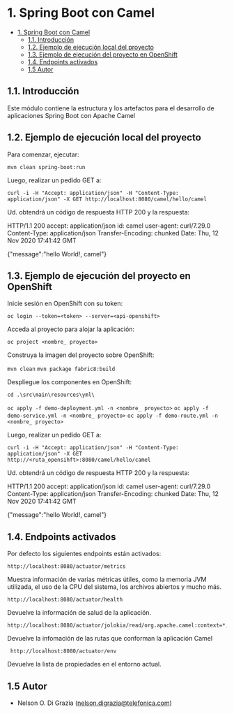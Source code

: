 # 1. Spring Boot con Camel

<!-- TOC -->

- [1. Spring Boot con Camel](#1-spring-boot-con-camel)
  - [1.1. Introducción](#11-introducción)
  - [1.2. Ejemplo de ejecución local del proyecto](#12-ejemplo-de-ejecución-local-del-proyecto)
  - [1.3. Ejemplo de ejecución del proyecto en OpenShift](#13-ejemplo-de-ejecución-del-proyecto-en-openshift)
  - [1.4. Endpoints activados](#14-endpoints-activados)
  - [1.5 Autor](#15-autor)

<!-- /TOC -->

## 1.1. Introducción

Este módulo contiene la estructura y los artefactos para el desarrollo de aplicaciones Spring Boot con Apache Camel

## 1.2. Ejemplo de ejecución local del proyecto

Para comenzar, ejecutar:

`mvn clean spring-boot:run`

Luego, realizar un pedido GET a:

`curl -i -H "Accept: application/json" -H "Content-Type: application/json" -X GET http://localhost:8080/camel/hello/camel`

Ud. obtendrá un código de respuesta HTTP 200 y la respuesta:

HTTP/1.1 200
accept: application/json
id: camel
user-agent: curl/7.29.0
Content-Type: application/json
Transfer-Encoding: chunked
Date: Thu, 12 Nov 2020 17:41:42 GMT

{"message":"hello World!, camel"}

## 1.3. Ejemplo de ejecución del proyecto en OpenShift

Inicie sesión en OpenShift con su token:

`oc login --token=<token> --server=<api-openshift>`

Acceda al proyecto para alojar la aplicación:

`oc project <nombre_ proyecto>`

Construya la imagen del proyecto sobre OpenShift:

`mvn clean`
`mvn package fabric8:build`

Despliegue los componentes en OpenShift:

`cd .\src\main\resources\yml\`

`oc apply -f demo-deployment.yml -n <nombre_ proyecto>`
`oc apply -f demo-service.yml -n <nombre_ proyecto>`
`oc apply -f demo-route.yml -n <nombre_ proyecto>`

Luego, realizar un pedido GET a:

`curl -i -H "Accept: application/json" -H "Content-Type: application/json" -X GET http://<ruta_opensihft>:8080/camel/hello/camel`

Ud. obtendrá un código de respuesta HTTP 200 y la respuesta:

HTTP/1.1 200
accept: application/json
id: camel
user-agent: curl/7.29.0
Content-Type: application/json
Transfer-Encoding: chunked
Date: Thu, 12 Nov 2020 17:41:42 GMT

{"message":"hello World!, camel"}

## 1.4. Endpoints activados

Por defecto los siguientes endpoints están activados:

    http://localhost:8080/actuator/metrics
  
  Muestra información de varias métricas útiles, como la memoria JVM utilizada, el uso de la CPU del sistema, los archivos abiertos y mucho más.

    http://localhost:8080/actuator/health
  Devuelve la información de salud de la aplicación.

    http://localhost:8080/actuator/jolokia/read/org.apache.camel:context=*,type=routes,name=*
  Devuelve la infomación de las rutas que conforman la aplicación Camel

     http://localhost:8080/actuator/env
Devuelve la lista de propiedades en el entorno actual.

## 1.5 Autor

* Nelson O. Di Grazia (<nelson.digrazia@telefonica.com>)
